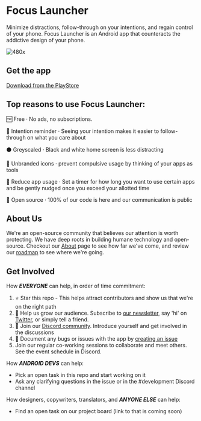 # Focus Launcher
Minimize distractions, follow-through on your intentions, and regain control of your phone. Focus Launcher is an Android app that counteracts the addictive design of your phone.


![480x](https://user-images.githubusercontent.com/30163055/145687590-8fe2d7b2-c315-42b2-9365-40b81d88d1f5.png)


## Get the app
[Download from the PlayStore](https://play.google.com/store/apps/details?id=io.focuslauncher)

## Top reasons to use Focus Launcher:
🆓  Free · No ads, no subscriptions.

🧠  Intention reminder · Seeing your intention makes it easier to follow-through on what you care about

⚫  Greyscaled · Black and white home screen is less distracting

🧰  Unbranded icons · prevent compulsive usage by thinking of your apps as tools

🛑  Reduce app usage · Set a timer for how long you want to use certain apps and be gently nudged once you exceed your allotted time

👐  Open source · 100% of our code is here and our communication is public

## About Us
We're an open-source community that believes our attention is worth protecting. We have deep roots in building humane technology and open-source. Checkout our [About](https://www.focuslauncher.io/about) page to see how far we've come, and review  our [roadmap](https://github.com/focus-launcher/focus-launcher-android/wiki/Roadmap) to see where we're going.

## Get Involved
How ***EVERYONE*** can help, in order of time commitment:
1. ⭐  Star this repo - This helps attract contributors and show us that we're on the right path
2. 📣  Help us grow our audience. Subscribe to [our newsletter](https://www.focuslauncher.io/get-involved), say 'hi' on [Twitter](https://twitter.com/FocusLauncher), or simply tell a friend.
3. 💬  Join our [Discord community](https://discord.gg/GDdCXPnXug). Introduce yourself and get involved in the discussions
4. 📝  Document any bugs or issues with the app by [creating an issue](https://github.com/focus-launcher/focus-launcher-android/issues/new/choose)
5. Join our regular co-working sessions to collaborate and meet others. See the event schedule in Discord.

How ***ANDROID DEVS*** can help:
- Pick an open task in this repo and start working on it
- Ask any clarifying questions in the issue or in the #development Discord channel

How designers, copywriters, translators, and ***ANYONE ELSE*** can help:
- Find an open task on our project board (link to that is coming soon)


